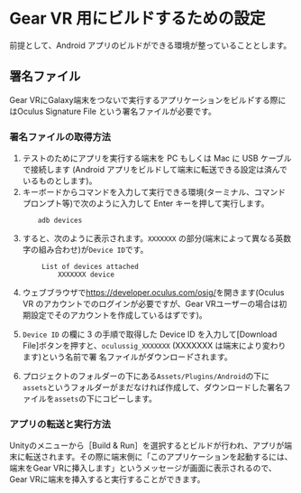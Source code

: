 # Gear VR 用にビルドするための設定
前提として、Android アプリのビルドができる環境が整っていることとします。

## 署名ファイル
Gear VRにGalaxy端末をつないで実行するアプリケーションをビルド゙する際にはOculus Signature File という署名ファイルが必要です。

### 署名ファイルの取得方法
1. テストのためにアプリを実行する端末を PC もしくは Mac に USB ケーブルで接続します (Android アプリをビルドして端末に転送できる設定は済んでいるものとします)。
2. キーボードからコマンドを入力して実行できる環境(ターミナル、コマンドプロンプト等)で次のように入力して Enter キーを押して実行します。

```
       adb devices
```

3. すると、次のように表示されます。`XXXXXXX` の部分(端末によって異なる英数字の組み合わせ)が`Device ID`です。

```
        List of devices attached
            XXXXXXX device
```

4. ウェブブラウザで<https://developer.oculus.com/osig/>を開きます(Oculus VR のアカウントでのログインが必要ですが、Gear VRユーザーの場合は初期設定でそのアカウントを作成しているはずです)。

5. `Device ID` の欄に 3 の手順で取得した Device ID を入力して[Download File]ボタンを押すと、`oculussig_XXXXXXX` (XXXXXXX は端末により変わります)という名前で署 名ファイルがダウンロード゙されます。

6. プロジェクトのフォルダーの下にある`Assets/Plugins/Android`の下に`assets`というフォルダーがまだなければ作成して、ダウンロードした署名ファイルを`assets`の下にコピーします。

### アプリの転送と実行方法
Unityのメニューから［Build & Run］を選択するとビルドが行われ、アプリが端末に転送されます。その際に端末側に「このアプリケーションを起動するには、端末をGear VRに挿入します」というメッセージが画面に表示されるので、Gear VRに端末を挿入すると実行することができます。